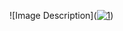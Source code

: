 ![Image Description](<a href="https://ibb.co/51v6rpH"><img src="https://i.ibb.co/S60PtYC/1.jpg" alt="1" border="0"></a>)
